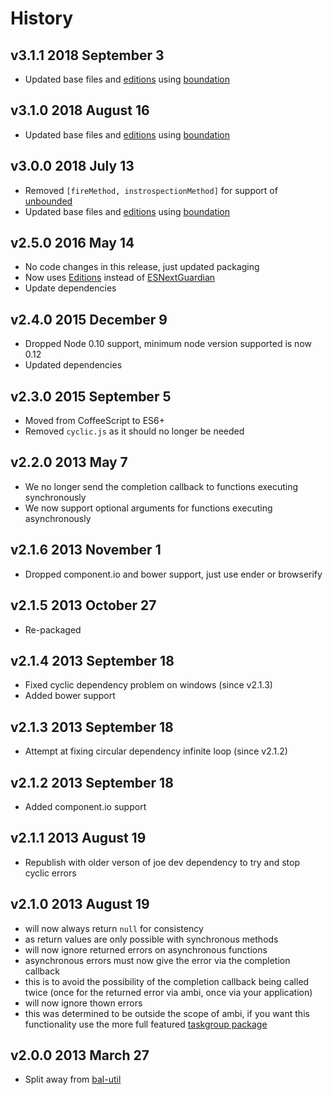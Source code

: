 # History

## v3.1.1 2018 September 3
- Updated base files and [editions](https://github.com/bevry/editions) using [boundation](https://github.com/bevry/boundation)

## v3.1.0 2018 August 16
- Updated base files and [editions](https://github.com/bevry/editions) using [boundation](https://github.com/bevry/boundation)

## v3.0.0 2018 July 13
- Removed `[fireMethod, instrospectionMethod]` for support of [unbounded](https://github.com/bevry/unbounded)
- Updated base files and [editions](https://github.com/bevry/editions) using [boundation](https://github.com/bevry/boundation)

## v2.5.0 2016 May 14
- No code changes in this release, just updated packaging
- Now uses [Editions](https://github.com/bevry/editions) instead of [ESNextGuardian](https://github.com/bevry/esnextguardian)
- Update dependencies

## v2.4.0 2015 December 9
- Dropped Node 0.10 support, minimum node version supported is now 0.12
- Updated dependencies

## v2.3.0 2015 September 5
- Moved from CoffeeScript to ES6+
- Removed `cyclic.js` as it should no longer be needed

## v2.2.0 2013 May 7
- We no longer send the completion callback to functions executing synchronously
- We now support optional arguments for functions executing asynchronously

## v2.1.6 2013 November 1
- Dropped component.io and bower support, just use ender or browserify

## v2.1.5 2013 October 27
- Re-packaged

## v2.1.4 2013 September 18
- Fixed cyclic dependency problem on windows (since v2.1.3)
- Added bower support

## v2.1.3 2013 September 18
- Attempt at fixing circular dependency infinite loop (since v2.1.2)

## v2.1.2 2013 September 18
- Added component.io support

## v2.1.1 2013 August 19
- Republish with older verson of joe dev dependency to try and stop cyclic errors

## v2.1.0 2013 August 19
- will now always return `null` for consistency
- as return values are only possible with synchronous methods
- will now ignore returned errors on asynchronous functions
- asynchronous errors must now give the error via the completion callback
- this is to avoid the possibility of the completion callback being called twice (once for the returned error via ambi, once via your application)
- will now ignore thown errors
- this was determined to be outside the scope of ambi, if you want this functionality use the more full featured [taskgroup package](http://npmjs.org/package/taskgroup)

## v2.0.0 2013 March 27
- Split away from [bal-util](https://github.com/balupton/bal-util)
